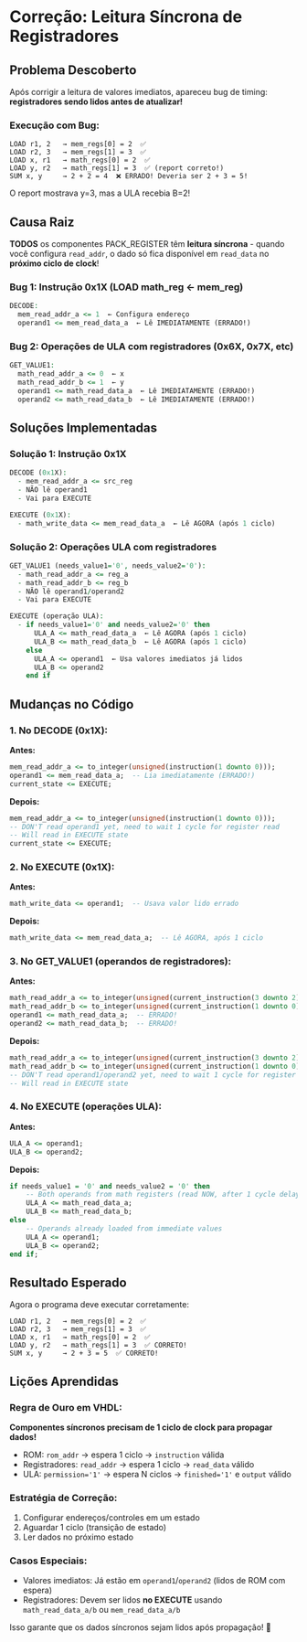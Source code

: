 # Correção: Leitura Síncrona de Registradores

## Problema Descoberto

Após corrigir a leitura de valores imediatos, apareceu bug de timing: **registradores sendo lidos antes de atualizar!**

### Execução com Bug:
```
LOAD r1, 2   → mem_regs[0] = 2  ✅
LOAD r2, 3   → mem_regs[1] = 3  ✅
LOAD x, r1   → math_regs[0] = 2  ✅
LOAD y, r2   → math_regs[1] = 3  ✅ (report correto!)
SUM x, y     → 2 + 2 = 4  ❌ ERRADO! Deveria ser 2 + 3 = 5!
```

O report mostrava y=3, mas a ULA recebia B=2!

## Causa Raiz

**TODOS** os componentes PACK_REGISTER têm **leitura síncrona** - quando você configura `read_addr`, o dado só fica disponível em `read_data` no **próximo ciclo de clock**!

### Bug 1: Instrução 0x1X (LOAD math_reg <- mem_reg)
```vhdl
DECODE:
  mem_read_addr_a <= 1  ← Configura endereço
  operand1 <= mem_read_data_a  ← Lê IMEDIATAMENTE (ERRADO!)
```

### Bug 2: Operações de ULA com registradores (0x6X, 0x7X, etc)
```vhdl
GET_VALUE1:
  math_read_addr_a <= 0  ← x
  math_read_addr_b <= 1  ← y
  operand1 <= math_read_data_a  ← Lê IMEDIATAMENTE (ERRADO!)
  operand2 <= math_read_data_b  ← Lê IMEDIATAMENTE (ERRADO!)
```

## Soluções Implementadas

### Solução 1: Instrução 0x1X
```vhdl
DECODE (0x1X):
  - mem_read_addr_a <= src_reg
  - NÃO lê operand1
  - Vai para EXECUTE

EXECUTE (0x1X):
  - math_write_data <= mem_read_data_a  ← Lê AGORA (após 1 ciclo)
```

### Solução 2: Operações ULA com registradores
```vhdl
GET_VALUE1 (needs_value1='0', needs_value2='0'):
  - math_read_addr_a <= reg_a
  - math_read_addr_b <= reg_b
  - NÃO lê operand1/operand2
  - Vai para EXECUTE

EXECUTE (operação ULA):
  - if needs_value1='0' and needs_value2='0' then
      ULA_A <= math_read_data_a  ← Lê AGORA (após 1 ciclo)
      ULA_B <= math_read_data_b  ← Lê AGORA (após 1 ciclo)
    else
      ULA_A <= operand1  ← Usa valores imediatos já lidos
      ULA_B <= operand2
    end if
```

## Mudanças no Código

### 1. No DECODE (0x1X):
**Antes:**
```vhdl
mem_read_addr_a <= to_integer(unsigned(instruction(1 downto 0)));
operand1 <= mem_read_data_a;  -- Lia imediatamente (ERRADO!)
current_state <= EXECUTE;
```

**Depois:**
```vhdl
mem_read_addr_a <= to_integer(unsigned(instruction(1 downto 0)));
-- DON'T read operand1 yet, need to wait 1 cycle for register read
-- Will read in EXECUTE state
current_state <= EXECUTE;
```

### 2. No EXECUTE (0x1X):
**Antes:**
```vhdl
math_write_data <= operand1;  -- Usava valor lido errado
```

**Depois:**
```vhdl
math_write_data <= mem_read_data_a;  -- Lê AGORA, após 1 ciclo
```

### 3. No GET_VALUE1 (operandos de registradores):
**Antes:**
```vhdl
math_read_addr_a <= to_integer(unsigned(current_instruction(3 downto 2)));
math_read_addr_b <= to_integer(unsigned(current_instruction(1 downto 0)));
operand1 <= math_read_data_a;  -- ERRADO!
operand2 <= math_read_data_b;  -- ERRADO!
```

**Depois:**
```vhdl
math_read_addr_a <= to_integer(unsigned(current_instruction(3 downto 2)));
math_read_addr_b <= to_integer(unsigned(current_instruction(1 downto 0)));
-- DON'T read operand1/operand2 yet, need to wait 1 cycle for register read
-- Will read in EXECUTE state
```

### 4. No EXECUTE (operações ULA):
**Antes:**
```vhdl
ULA_A <= operand1;
ULA_B <= operand2;
```

**Depois:**
```vhdl
if needs_value1 = '0' and needs_value2 = '0' then
    -- Both operands from math registers (read NOW, after 1 cycle delay)
    ULA_A <= math_read_data_a;
    ULA_B <= math_read_data_b;
else
    -- Operands already loaded from immediate values
    ULA_A <= operand1;
    ULA_B <= operand2;
end if;
```

## Resultado Esperado

Agora o programa deve executar corretamente:

```
LOAD r1, 2   → mem_regs[0] = 2  ✅
LOAD r2, 3   → mem_regs[1] = 3  ✅
LOAD x, r1   → math_regs[0] = 2  ✅
LOAD y, r2   → math_regs[1] = 3  ✅ CORRETO!
SUM x, y     → 2 + 3 = 5  ✅ CORRETO!
```

## Lições Aprendidas

### Regra de Ouro em VHDL:
**Componentes síncronos precisam de 1 ciclo de clock para propagar dados!**

- ROM: `rom_addr` → espera 1 ciclo → `instruction` válida
- Registradores: `read_addr` → espera 1 ciclo → `read_data` válido
- ULA: `permission='1'` → espera N ciclos → `finished='1'` e `output` válido

### Estratégia de Correção:
1. Configurar endereços/controles em um estado
2. Aguardar 1 ciclo (transição de estado)
3. Ler dados no próximo estado

### Casos Especiais:
- Valores imediatos: Já estão em `operand1`/`operand2` (lidos de ROM com espera)
- Registradores: Devem ser lidos **no EXECUTE** usando `math_read_data_a/b` ou `mem_read_data_a/b`

Isso garante que os dados síncronos sejam lidos após propagação! 🎯
